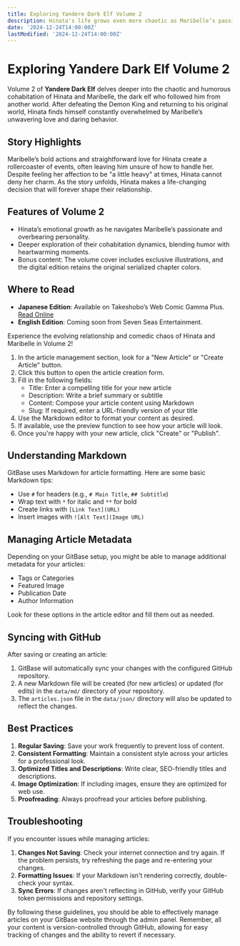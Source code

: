 ```yaml
---
title: Exploring Yandere Dark Elf Volume 2
description: Hinata's life grows even more chaotic as Maribelle’s passionate love and bold actions bring new challenges in Volume 2.
date: '2024-12-24T14:00:00Z'
lastModified: '2024-12-24T14:00:00Z'
---
```


# Exploring Yandere Dark Elf Volume 2

Volume 2 of **Yandere Dark Elf** delves deeper into the chaotic and humorous cohabitation of Hinata and Maribelle, the dark elf who followed him from another world. After defeating the Demon King and returning to his original world, Hinata finds himself constantly overwhelmed by Maribelle’s unwavering love and daring behavior.

## Story Highlights

Maribelle’s bold actions and straightforward love for Hinata create a rollercoaster of events, often leaving him unsure of how to handle her. Despite feeling her affection to be "a little heavy" at times, Hinata cannot deny her charm. As the story unfolds, Hinata makes a life-changing decision that will forever shape their relationship.

## Features of Volume 2

- Hinata’s emotional growth as he navigates Maribelle’s passionate and overbearing personality.
- Deeper exploration of their cohabitation dynamics, blending humor with heartwarming moments.
- Bonus content: The volume cover includes exclusive illustrations, and the digital edition retains the original serialized chapter colors.

## Where to Read

- **Japanese Edition**: Available on Takeshobo’s Web Comic Gamma Plus. [Read Online](https://gammaplus.takeshobo.co.jp/manga/aigaomoi_darkelf/)
- **English Edition**: Coming soon from Seven Seas Entertainment.

Experience the evolving relationship and comedic chaos of Hinata and Maribelle in Volume 2!

1. In the article management section, look for a "New Article" or "Create Article" button.
2. Click this button to open the article creation form.
3. Fill in the following fields:
   - Title: Enter a compelling title for your new article
   - Description: Write a brief summary or subtitle
   - Content: Compose your article content using Markdown
   - Slug: If required, enter a URL-friendly version of your title
4. Use the Markdown editor to format your content as desired.
5. If available, use the preview function to see how your article will look.
6. Once you're happy with your new article, click "Create" or "Publish".

## Understanding Markdown

GitBase uses Markdown for article formatting. Here are some basic Markdown tips:

- Use `#` for headers (e.g., `# Main Title`, `## Subtitle`)
- Wrap text with `*` for italic and `**` for bold
- Create links with `[Link Text](URL)`
- Insert images with `![Alt Text](Image URL)`

## Managing Article Metadata

Depending on your GitBase setup, you might be able to manage additional metadata for your articles:

- Tags or Categories
- Featured Image
- Publication Date
- Author Information

Look for these options in the article editor and fill them out as needed.

## Syncing with GitHub

After saving or creating an article:

1. GitBase will automatically sync your changes with the configured GitHub repository.
2. A new Markdown file will be created (for new articles) or updated (for edits) in the `data/md/` directory of your repository.
3. The `articles.json` file in the `data/json/` directory will also be updated to reflect the changes.

## Best Practices

1. **Regular Saving**: Save your work frequently to prevent loss of content.
2. **Consistent Formatting**: Maintain a consistent style across your articles for a professional look.
3. **Optimized Titles and Descriptions**: Write clear, SEO-friendly titles and descriptions.
4. **Image Optimization**: If including images, ensure they are optimized for web use.
5. **Proofreading**: Always proofread your articles before publishing.

## Troubleshooting

If you encounter issues while managing articles:

1. **Changes Not Saving**: Check your internet connection and try again. If the problem persists, try refreshing the page and re-entering your changes.
2. **Formatting Issues**: If your Markdown isn't rendering correctly, double-check your syntax.
3. **Sync Errors**: If changes aren't reflecting in GitHub, verify your GitHub token permissions and repository settings.

By following these guidelines, you should be able to effectively manage articles on your GitBase website through the admin panel. Remember, all your content is version-controlled through GitHub, allowing for easy tracking of changes and the ability to revert if necessary.
